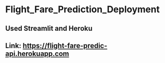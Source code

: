 # Flight_Fare_Prediction_Deployment

## Used Streamlit and Heroku
## Link: https://flight-fare-predic-api.herokuapp.com
